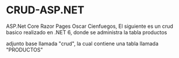 # CRUD-ASP.NET
ASP.Net Core Razor Pages Oscar Cienfuegos, El siguiente es un crud basico realizado en .NET 6, donde se administra la tabla productos

adjunto base llamada "crud", la cual contiene una tabla llamada "PRODUCTOS"


